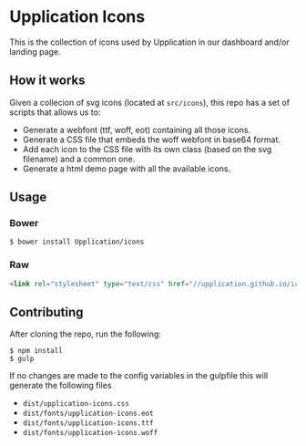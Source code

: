 # Upplication Icons
This is the collection of icons used by Upplication in our dashboard and/or landing page.

## How it works
Given a collecion of svg icons (located at `src/icons`), this repo has a set of scripts that
allows us to:
* Generate a webfont (ttf, woff, eot) containing all those icons.
* Generate a CSS file that embeds the woff webfont in base64 format.
* Add each icon to the CSS file with its own class (based on the svg filename) and a common one.
* Generate a html demo page with all the available icons.

## Usage

### Bower
```
$ bower install Upplication/icons
```

### Raw
```html
<link rel="stylesheet" type="text/css" href="//upplication.github.io/icons/dist/upplication-icons.css" />
```

## Contributing
After cloning the repo, run the following:

```
$ npm install
$ gulp
```

If no changes are made to the config variables in the gulpfile this will
generate the following files
* `dist/upplication-icons.css`
* `dist/fonts/upplication-icons.eot`
* `dist/fonts/upplication-icons.ttf`
* `dist/fonts/upplication-icons.woff`